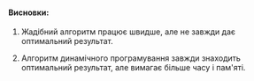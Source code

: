 #### Висновки:

1. Жадібний алгоритм працює швидше, але не завжди дає оптимальний результат.

2. Алгоритм динамічного програмування завжди знаходить оптимальний результат, але вимагає більше часу і пам'яті.